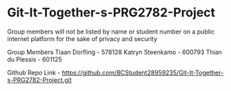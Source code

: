 # Git-It-Together-s-PRG2782-Project
Group members will not be listed by name or student number on a public internet platform for the sake of privacy and security

Group Members
Tiaan Dorfling - 578128
Katryn Steenkamo - 600793
Thian du Plessis - 601125

Github Repo Link - https://github.com/BCStudent28959235/Git-It-Together-s-PRG2782-Project.git
